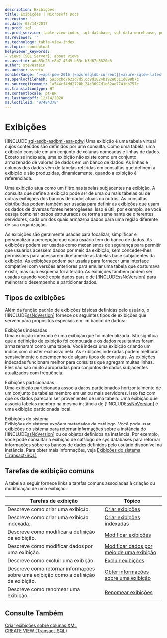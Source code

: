 ```yaml
---
description: Exibições
title: Exibições | Microsoft Docs
ms.custom: ''
ms.date: 03/14/2017
ms.prod: sql
ms.prod_service: table-view-index, sql-database, sql-data-warehouse, pdw
ms.reviewer: ''
ms.technology: table-view-index
ms.topic: conceptual
helpviewer_keywords:
- views [SQL Server], about views
ms.assetid: ada83c28-e8b7-45d9-b53c-b3d67c8820c8
author: stevestein
ms.author: sstein
monikerRange: '>=aps-pdw-2016||=azuresqldb-current||=azure-sqldw-latest||>=sql-server-2016||>=sql-server-linux-2017||=azuresqldb-mi-current'
ms.openlocfilehash: 5a3bcbd7b22d7d51cc9d1824b192e0311d898b7c
ms.sourcegitcommit: 1a544cf4dd2720b124c3697d1e62ae7741db757c
ms.translationtype: HT
ms.contentlocale: pt-BR
ms.lasthandoff: 12/14/2020
ms.locfileid: "97484378"
---
```

# <a name="views"></a>Exibições
[!INCLUDE [sql-asdb-asdbmi-asa-pdw](../../includes/applies-to-version/sql-asdb-asdbmi-asa-pdw.md)]
  Uma exibição é uma tabela virtual cujos conteúdos são definidos por uma consulta. Como uma tabela, uma exibição consiste em um conjunto de colunas nomeadas e linhas de dados. Exceto se indexada, uma exibição não existe como um conjunto armazenado de valores de dados em um banco de dados. As linhas e colunas dos dados vêm de tabelas referidas em consultas que definem a exibição e são produzidas, dinamicamente, quando a exibição é referenciada.  
  
 Uma exibição atua como um filtro nas tabelas subjacentes na exibição. A consulta que define a exibição pode ser de uma ou mais tabelas ou de outras exibições dos bancos de dados atuais ou outros. As consultas distribuídas podem também ser usadas para definir as exibições que usam os dados de diversas fontes heterogêneas. Isso é útil, por exemplo, se você deseja combinar dados estruturados de forma semelhante de diferentes servidores, cada um dos quais armazena dados para uma região diferente de sua organização.  
  
 As exibições são geralmente usadas para focalizar, simplificar e personalizar a percepção que cada usuário tem do banco de dados. As exibições podem ser usadas como mecanismos de segurança para permitir que usuários acessem dados por meio da exibição, sem conceder-lhes permissões para acessarem diretamente as tabelas base subjacentes da exibição. As exibições podem ser usadas para fornecer uma interface compatível com versões anteriores para emular uma tabela que costumava existir, mas cujo esquema foi alterado. As exibições também podem ser usadas quando você copia dados para e de [!INCLUDE[ssNoVersion](../../includes/ssnoversion-md.md)] para melhorar o desempenho e particionar dados.  
  
## <a name="types-of-views"></a>Tipos de exibições  
 Além da função padrão de exibições básicas definidas pelo usuário, o [!INCLUDE[ssNoVersion](../../includes/ssnoversion-md.md)] fornece os seguintes tipos de exibições que servem para propósitos especiais em um banco de dados:  
  
 Exibições indexadas  
 Uma exibição indexada é uma exibição que foi materializada. Isto significa que a definição de exibição foi computada e os dados resultantes foram armazenaram como uma tabela. Você indexa uma exibição criando um índice com cluster exclusivo nela. As exibições indexadas podem melhorar sensivelmente o desempenho de alguns tipos de consultas. As exibições indexadas funcionam melhor para consultas que agregam muitas linhas. Eles não são muito apropriadas para conjuntos de dados subjacentes atualizados com frequência.  
  
 Exibições particionadas  
 Uma exibição particionada associa dados particionados horizontalmente de um conjunto de tabelas membro em um ou mais servidores. Isso faz com que os dados pareçam ser provenientes de uma tabela. Uma exibição que associa tabelas membro na mesma instância de [!INCLUDE[ssNoVersion](../../includes/ssnoversion-md.md)] é uma exibição particionada local.  
  
 Exibições do sistema  
 Exibições do sistema expõem metadados de catálogo. Você pode usar exibições do sistema para retornar informações sobre a instância do [!INCLUDE[ssNoVersion](../../includes/ssnoversion-md.md)] ou os objetos definidos na instância. Por exemplo, você pode consultar a exibição de catálogo de sys.databases para retornar informações sobre os bancos de dados definidos pelo usuário disponível na instância. Para obter mais informações, veja [Exibições do sistema &#40;Transact-SQL&#41;](../../t-sql/language-reference.md)  
  
## <a name="common-view-tasks"></a>Tarefas de exibição comuns  
 A tabela a seguir fornece links a tarefas comuns associadas à criação ou modificação de uma exibição.  
  
|Tarefas de exibição|Tópico|  
|----------------|-----------|  
|Descreve como criar uma exibição.|[Criar exibições](../../relational-databases/views/create-views.md)|  
|Descreve como criar uma exibição indexada.|[Criar exibições indexadas](../../relational-databases/views/create-indexed-views.md)|  
|Descreve como modificar a definição de exibição.|[Modificar exibições](../../relational-databases/views/modify-views.md)|  
|Descreve como modificar dados por uma exibição.|[Modificar dados por meio de uma exibição](../../relational-databases/views/modify-data-through-a-view.md)|  
|Descreve como excluir uma exibição.|[Excluir exibições](../../relational-databases/views/delete-views.md)|  
|Descreve como retornar informações sobre uma exibição como a definição de exibição.|[Obter informações sobre uma exibição](../../relational-databases/views/get-information-about-a-view.md)|  
|Descreve como renomear uma exibição.|[Renomear exibições](../../relational-databases/views/rename-views.md)|  
  
## <a name="see-also"></a>Consulte Também  
 [Criar exibições sobre colunas XML](../../relational-databases/xml/create-views-over-xml-columns.md)   
 [CREATE VIEW &#40;Transact-SQL&#41;](../../t-sql/statements/create-view-transact-sql.md)  
  

